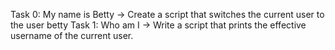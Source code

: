Task 0: My name is Betty -> Create a script that switches the current user to the user betty
Task 1: Who am I -> Write a script that prints the effective username of the current user.
